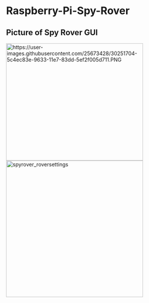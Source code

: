 # Raspberry-Pi-Spy-Rover

## Picture of Spy Rover GUI

<img src="https://user-images.githubusercontent.com/25673428/30251704-5c4ec83e-9633-11e7-83dd-5ef2f005d711.PNG" alt="https://user-images.githubusercontent.com/25673428/30251704-5c4ec83e-9633-11e7-83dd-5ef2f005d711.PNG" class="shrinkToFit transparent" width="373" height="320">

<img alt="spyrover_roversettings" src="https://user-images.githubusercontent.com/25673428/30251852-08678d16-9636-11e7-84a7-070a334c7390.PNG" style="max-width:100%;" width="373">
